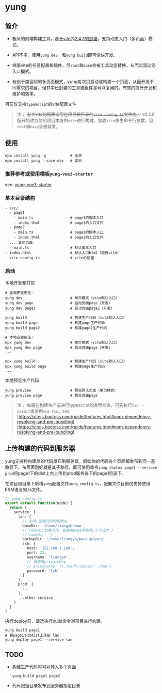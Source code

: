 # yung
## 简介

* 极简的前端构建工具，基于vite@2.4.3的封装，支持动态入口（多页面）模式。

* API不多，使用`yung dev`，和`yung build`即可愉快开发。

* 继承vite的任意配置和插件，但`root`和`base`会被工具动态替换，从而实现动态入口模式。

* 有别于类官网的多页面模式，yung每次只启动或构建一个页面，从而开发不同需求的项目，但其中已封装的工具或组件是可以复用的。有效的提升开发和维护的效率。

目前仅支持`typeScript`的vite配置文件

> 注： ~~有关vite的配置请写在项目根目录的`vite.config.ts`文件内。~~
> v0.2.0版开始改为使用项目本身的`vite`进行构建，接收`vite`原生命令行参数，但`root`和`base`会被替换。

## 使用

```
npm install yung -g           # 全局
npm install yung --save-dev   # 本地
```
### 推荐参考或使用模板`yung-vue3-starter`

see: [yung-vue3-starter](https://github.com/maYunLaoXi/yung-vue3-starter)
### 基本目录结构

```
- src/
  - page1
    - main.ts                 # page1的脚本入口
    - index.thml              # page1的入口文件
  - page2
    - main.ts                 # page2的脚本入口
    - index.thml              # page2的入口文件
  ... 其他页面
  - main.ts                   # 默认脚本入口
- index.html                  # 默认入口html（遵循vite）
- vite.config.ts              # vite的配置
```
### 启动

本地开发和打包

```
# 全局安装用法：
yung dev                      # 单页模式（vite默认入口）
yung dev page                 # 启动页面page（开发）
yung dev page2                # 启动页面page2（开发）

yung build                    # 构建生产代码（vite默认入口)
yung build page               # 构建page生产代码
yung build page2              # 构建page2生产代码

# 本地安装用法：
npx yung dev                  # 单页模式（vite默认入口）
npx yung dev page             # 启动页面page（开发）
...

npx yung build                # 构建生产代码（vite默认入口)
npx yung build page           # 构建page生产代码
...
```

本地预览生产代码
```
yung preview                  # 预览默认页面（单页模式）
yung preview page             # 预览页面page
```

> 注： 如需在构建生产前进行typescript的类型检查，可先执行`tsc --noEmit`或使用`vue-tsc`。see: [https://vitejs.bootcss.com/guide/features.html#npm-dependency-resolving-and-pre-bundling](https://vitejs.bootcss.com/guide/features.html#npm-dependency-resolving-and-pre-bundling)

## 上传构建的代码到服务器

yung支持将构建后的代码发布到服务器，假如你的代码各个页面都发布到同一基路径下，布页面刚好就是其子路径，即可使用命令`yung deploy page1 --servece prod`将page1下的dist上内上传到prod服务器下的page1目录下。

在项目跟目录下新增`yung`配置文件`yung.config.ts`，配置文件目前仅支持使用ESM语法的.ts文件。

```typescript
// yung.config.ts
export default function(mode) {
  return {
    service: {
      lan: {
      	// 必传,远程代码的跟地址
        baseDir: '/home/liangyh/www',
        // codeDir如果不传，会使用page的名称,不可设为 /
        // codeDir: '/',
        backupDir: '/home/liangyh/backup/yung',
        ssh: {
          host: '192.168.1.108',
          port: 22,
          username: 'liangyh',
          // 或使用privateKey
          // privateKey: fs.readFileSyec('./key')
          password: 'lyh'
        }
      },
      prod: {
      	...
      },
      ...other service
    }
  }
}
```

执行deploy前，请选执行build命令对项目进行构建。

```shell
yung build page1
# 将page1下的dist上传到 lan
yung deploy page1 --service lan
```



## TODO

* 构建生产代码时可以转入多个页面
  ```
  yung build page1 page2
  ```
* 代码跟据目录发布到服务器指定目录
